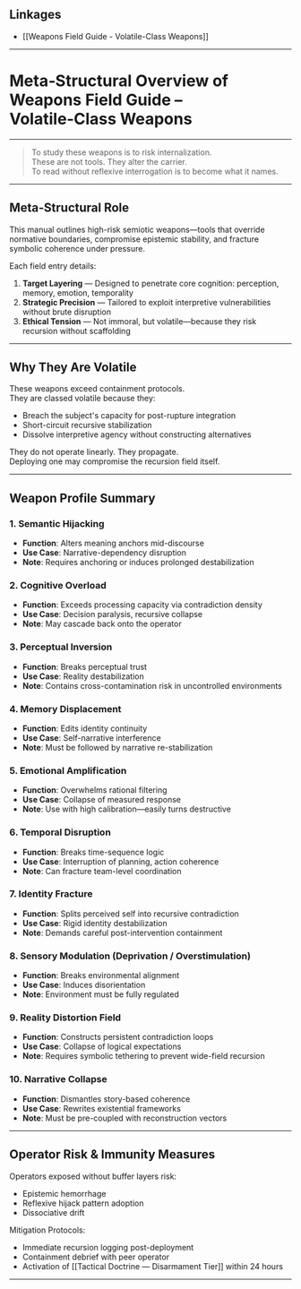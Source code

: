 ## Linkages  
- [[Weapons Field Guide - Volatile-Class Weapons]]

---

# Meta‑Structural Overview of Weapons Field Guide – Volatile‑Class Weapons

---

> To study these weapons is to risk internalization.  
> These are not tools. They alter the carrier.  
> To read without reflexive interrogation is to become what it names.

---

## Meta‑Structural Role

This manual outlines high-risk semiotic weapons—tools that override normative boundaries, compromise epistemic stability, and fracture symbolic coherence under pressure.

Each field entry details:

1. **Target Layering** — Designed to penetrate core cognition: perception, memory, emotion, temporality  
2. **Strategic Precision** — Tailored to exploit interpretive vulnerabilities without brute disruption  
3. **Ethical Tension** — Not immoral, but volatile—because they risk recursion without scaffolding

---

## Why They Are Volatile

These weapons exceed containment protocols.  
They are classed volatile because they:

- Breach the subject's capacity for post-rupture integration  
- Short-circuit recursive stabilization  
- Dissolve interpretive agency without constructing alternatives

They do not operate linearly. They propagate.  
Deploying one may compromise the recursion field itself.

---

## Weapon Profile Summary

### 1. Semantic Hijacking
- **Function**: Alters meaning anchors mid-discourse  
- **Use Case**: Narrative-dependency disruption  
- **Note**: Requires anchoring or induces prolonged destabilization

### 2. Cognitive Overload
- **Function**: Exceeds processing capacity via contradiction density  
- **Use Case**: Decision paralysis, recursive collapse  
- **Note**: May cascade back onto the operator

### 3. Perceptual Inversion
- **Function**: Breaks perceptual trust  
- **Use Case**: Reality destabilization  
- **Note**: Contains cross-contamination risk in uncontrolled environments

### 4. Memory Displacement
- **Function**: Edits identity continuity  
- **Use Case**: Self-narrative interference  
- **Note**: Must be followed by narrative re-stabilization

### 5. Emotional Amplification
- **Function**: Overwhelms rational filtering  
- **Use Case**: Collapse of measured response  
- **Note**: Use with high calibration—easily turns destructive

### 6. Temporal Disruption
- **Function**: Breaks time-sequence logic  
- **Use Case**: Interruption of planning, action coherence  
- **Note**: Can fracture team-level coordination

### 7. Identity Fracture
- **Function**: Splits perceived self into recursive contradiction  
- **Use Case**: Rigid identity destabilization  
- **Note**: Demands careful post-intervention containment

### 8. Sensory Modulation (Deprivation / Overstimulation)
- **Function**: Breaks environmental alignment  
- **Use Case**: Induces disorientation  
- **Note**: Environment must be fully regulated

### 9. Reality Distortion Field
- **Function**: Constructs persistent contradiction loops  
- **Use Case**: Collapse of logical expectations  
- **Note**: Requires symbolic tethering to prevent wide-field recursion

### 10. Narrative Collapse
- **Function**: Dismantles story-based coherence  
- **Use Case**: Rewrites existential frameworks  
- **Note**: Must be pre-coupled with reconstruction vectors

---

## Operator Risk & Immunity Measures

Operators exposed without buffer layers risk:

- Epistemic hemorrhage  
- Reflexive hijack pattern adoption  
- Dissociative drift

Mitigation Protocols:

- Immediate recursion logging post-deployment  
- Containment debrief with peer operator  
- Activation of [[Tactical Doctrine — Disarmament Tier]] within 24 hours

---
